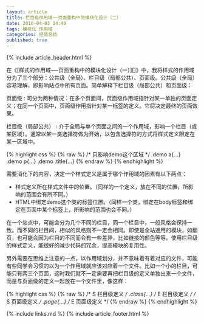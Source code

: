 ```yaml
---
layout: article
title: 栏目级作用域──页面重构中的模块化设计（二）
date: 2010-04-03 14:49
tags: 模块化 作用域
categories: 经验总结
published: true
---
```


{% include  article_header.html %}

在《[样式的作用域──页面重构中的模块化设计（一）][]》中，我将样式的作用域分为了三个部分：公共级（全局）、栏目级（局部公共）、页面级。公共级（全局）容易理解，即影响站点中所有页面。简单解释下栏目级（局部公共）和页面级：

页面级
: 可分为两种情况：在多个页面间，页面级作用域指针对某一单独的页面定义；在同一个页面中，页面级作用指针对某一标签的定义。它将决定最终的页面效果。

栏目级（局部公共）
: 介于全局与单个页面之间的一个作用域，影响一个栏目（或某区域）。通常以某一类选择符做为开始，以包含选择符的方式将样式定义限定在某一区域中。

{% highlight css %}
{% raw %}
/* 只影响demo这个区域 */
.demo a{...}
.demo p{...}
.demo .title{...}
{% endraw %}
{% endhighlight %}

需要消化下的内容，决定一个样式定义是属于哪个作用域的因素有以下两点：

- 样式定义所在样式文件中的位置。（同样的一个定义，放在不同的位置，所影响的范围会有所不同。）
- HTML中绑定demo这个类的标签位置。（同样一个类，绑定在body标签和绑定在页面中某个标签上，所影响的范围也会不同。）

在一个站点中，可能会分为几个不同的栏目，同一个栏目中，一般风格会保持一致。而不同的栏目间，相似的风格则不一定会相同。即使是全站通用的模块，如翻页，也可能会因为栏目的不同而会有一些差异，比如链接的颜色等等。使用栏目级的样式定义，能很好的减少代码的冗余，提高模块的复用性。

另外需要在思维上注意的一点，以作用域划分，并不意味着有着对应的文件，可能有些同学会习惯的以为一个作用域就应该对应着一个文件。比如一个小的栏目，可能只有两三个页面，这时我们就不一定需要再把栏目级的定义单独出来一个文件，而是与页面级的定义一起放在一个文件里，像这样：

{% highlight css %}
{% raw %}
/* S 栏目级定义 */
.class{...}
/* E 栏目级定义 */
/* S 页面级定义 */
.page{...}
/* E 页面级定义 */
{% endraw %}
{% endhighlight %}

{% include links.md %}
{% include article_footer.html %}
